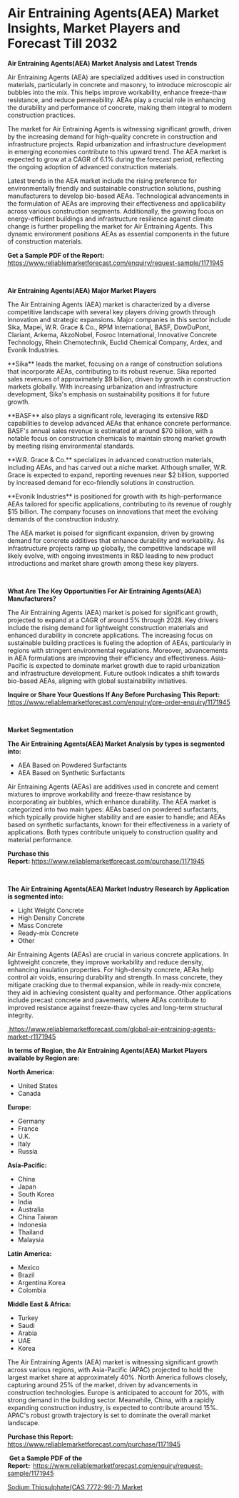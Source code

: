 <p><h1>Air Entraining Agents(AEA) Market Insights, Market Players and Forecast Till 2032</h1></p><p><strong>Air Entraining Agents(AEA) Market Analysis and Latest Trends</strong></p>
<p><p>Air Entraining Agents (AEA) are specialized additives used in construction materials, particularly in concrete and masonry, to introduce microscopic air bubbles into the mix. This helps improve workability, enhance freeze-thaw resistance, and reduce permeability. AEAs play a crucial role in enhancing the durability and performance of concrete, making them integral to modern construction practices.</p><p>The market for Air Entraining Agents is witnessing significant growth, driven by the increasing demand for high-quality concrete in construction and infrastructure projects. Rapid urbanization and infrastructure development in emerging economies contribute to this upward trend. The AEA market is expected to grow at a CAGR of 6.1% during the forecast period, reflecting the ongoing adoption of advanced construction materials.</p><p>Latest trends in the AEA market include the rising preference for environmentally friendly and sustainable construction solutions, pushing manufacturers to develop bio-based AEAs. Technological advancements in the formulation of AEAs are improving their effectiveness and applicability across various construction segments. Additionally, the growing focus on energy-efficient buildings and infrastructure resilience against climate change is further propelling the market for Air Entraining Agents. This dynamic environment positions AEAs as essential components in the future of construction materials.</p></p>
<p><strong>Get a Sample PDF of the Report:&nbsp;</strong> <a href="https://www.reliablemarketforecast.com/enquiry/request-sample/1171945?utm_campaign=2993&utm_medium=2&utm_source=Github&utm_content=ia&utm_term=03042025&utm_id=air-entraining-agentsaea">https://www.reliablemarketforecast.com/enquiry/request-sample/1171945</a></p>
<p>&nbsp;</p>
<p><strong>Air Entraining Agents(AEA) Major Market Players</strong></p>
<p><p>The Air Entraining Agents (AEA) market is characterized by a diverse competitive landscape with several key players driving growth through innovation and strategic expansions. Major companies in this sector include Sika, Mapei, W.R. Grace & Co., RPM International, BASF, DowDuPont, Clariant, Arkema, AkzoNobel, Fosroc International, Innovative Concrete Technology, Rhein Chemotechnik, Euclid Chemical Company, Ardex, and Evonik Industries.</p><p>**Sika** leads the market, focusing on a range of construction solutions that incorporate AEAs, contributing to its robust revenue. Sika reported sales revenues of approximately $9 billion, driven by growth in construction markets globally. With increasing urbanization and infrastructure development, Sika's emphasis on sustainability positions it for future growth.</p><p>**BASF** also plays a significant role, leveraging its extensive R&D capabilities to develop advanced AEAs that enhance concrete performance. BASF's annual sales revenue is estimated at around $70 billion, with a notable focus on construction chemicals to maintain strong market growth by meeting rising environmental standards.</p><p>**W.R. Grace & Co.** specializes in advanced construction materials, including AEAs, and has carved out a niche market. Although smaller, W.R. Grace is expected to expand, reporting revenues near $2 billion, supported by increased demand for eco-friendly solutions in construction.</p><p>**Evonik Industries** is positioned for growth with its high-performance AEAs tailored for specific applications, contributing to its revenue of roughly $15 billion. The company focuses on innovations that meet the evolving demands of the construction industry.</p><p>The AEA market is poised for significant expansion, driven by growing demand for concrete additives that enhance durability and workability. As infrastructure projects ramp up globally, the competitive landscape will likely evolve, with ongoing investments in R&D leading to new product introductions and market share growth among these key players.</p></p>
<p>&nbsp;</p>
<p><strong>What Are The Key Opportunities For Air Entraining Agents(AEA) Manufacturers?</strong></p>
<p><p>The Air Entraining Agents (AEA) market is poised for significant growth, projected to expand at a CAGR of around 5% through 2028. Key drivers include the rising demand for lightweight construction materials and enhanced durability in concrete applications. The increasing focus on sustainable building practices is fueling the adoption of AEAs, particularly in regions with stringent environmental regulations. Moreover, advancements in AEA formulations are improving their efficiency and effectiveness. Asia-Pacific is expected to dominate market growth due to rapid urbanization and infrastructure development. Future outlook indicates a shift towards bio-based AEAs, aligning with global sustainability initiatives.</p></p>
<p><strong>Inquire or Share Your Questions If Any Before Purchasing This Report:</strong> <a href="https://www.reliablemarketforecast.com/enquiry/pre-order-enquiry/1171945?utm_campaign=2993&utm_medium=2&utm_source=Github&utm_content=ia&utm_term=03042025&utm_id=air-entraining-agentsaea">https://www.reliablemarketforecast.com/enquiry/pre-order-enquiry/1171945</a></p>
<p>&nbsp;</p>
<p><strong>Market Segmentation</strong></p>
<p><strong>The Air Entraining Agents(AEA) Market Analysis by types is segmented into:</strong></p>
<p><ul><li>AEA Based on Powdered Surfactants</li><li>AEA Based on Synthetic Surfactants</li></ul></p>
<p><p>Air Entraining Agents (AEAs) are additives used in concrete and cement mixtures to improve workability and freeze-thaw resistance by incorporating air bubbles, which enhance durability. The AEA market is categorized into two main types: AEAs based on powdered surfactants, which typically provide higher stability and are easier to handle; and AEAs based on synthetic surfactants, known for their effectiveness in a variety of applications. Both types contribute uniquely to construction quality and material performance.</p></p>
<p><strong>Purchase this Report:&nbsp;</strong><a href="https://www.reliablemarketforecast.com/purchase/1171945?utm_campaign=2993&utm_medium=2&utm_source=Github&utm_content=ia&utm_term=03042025&utm_id=air-entraining-agentsaea">https://www.reliablemarketforecast.com/purchase/1171945</a></p>
<p>&nbsp;</p>
<p><strong>The Air Entraining Agents(AEA) Market Industry Research by Application is segmented into:</strong></p>
<p><ul><li>Light Weight Concrete</li><li>High Density Concrete</li><li>Mass Concrete</li><li>Ready-mix Concrete</li><li>Other</li></ul></p>
<p><p>Air Entraining Agents (AEAs) are crucial in various concrete applications. In lightweight concrete, they improve workability and reduce density, enhancing insulation properties. For high-density concrete, AEAs help control air voids, ensuring durability and strength. In mass concrete, they mitigate cracking due to thermal expansion, while in ready-mix concrete, they aid in achieving consistent quality and performance. Other applications include precast concrete and pavements, where AEAs contribute to improved resistance against freeze-thaw cycles and long-term structural integrity.</p></p>
<p><a href="https://www.reliablemarketforecast.com/global-air-entraining-agents-market-r1171945?utm_campaign=2993&utm_medium=2&utm_source=Github&utm_content=ia&utm_term=03042025&utm_id=air-entraining-agentsaea">&nbsp;https://www.reliablemarketforecast.com/global-air-entraining-agents-market-r1171945</a></p>
<p><strong>In terms of Region, the Air Entraining Agents(AEA) Market Players available by Region are:</strong></p>
<p>
    <p> <strong> North America: </strong>
        <ul>
            <li>United States</li>
            <li>Canada</li>
        </ul>
        </p> 
    <p> <strong> Europe: </strong>
        <ul>
            <li>Germany</li>
            <li>France</li>
            <li>U.K.</li>
            <li>Italy</li>
            <li>Russia</li>
        </ul>
        </p> 
    <p> <strong> Asia-Pacific: </strong>
        <ul>
            <li>China</li>
            <li>Japan</li>
            <li>South Korea</li>
            <li>India</li>
            <li>Australia</li>
            <li>China Taiwan</li>
            <li>Indonesia</li>
            <li>Thailand</li>
            <li>Malaysia</li>
        </ul>
        </p> 
    <p> <strong> Latin America: </strong>
        <ul>
            <li>Mexico</li>
            <li>Brazil</li>
            <li>Argentina Korea</li>
            <li>Colombia</li>
        </ul>
        </p> 
    <p> <strong> Middle East & Africa: </strong>
        <ul>
            <li>Turkey</li>
            <li>Saudi</li>
            <li>Arabia</li>
            <li>UAE</li>
            <li>Korea</li>
        </ul>
    </p>
    </p>
<p><p>The Air Entraining Agents (AEA) market is witnessing significant growth across various regions, with Asia-Pacific (APAC) projected to hold the largest market share at approximately 40%. North America follows closely, capturing around 25% of the market, driven by advancements in construction technologies. Europe is anticipated to account for 20%, with strong demand in the building sector. Meanwhile, China, with a rapidly expanding construction industry, is expected to contribute around 15%. APAC's robust growth trajectory is set to dominate the overall market landscape.</p></p>
<p><strong>Purchase this Report: </strong><a href="https://www.reliablemarketforecast.com/purchase/1171945?utm_campaign=2993&utm_medium=2&utm_source=Github&utm_content=ia&utm_term=03042025&utm_id=air-entraining-agentsaea">https://www.reliablemarketforecast.com/purchase/1171945</a></p>
<p>&nbsp;<strong>Get a Sample PDF of the Report:&nbsp;&nbsp;</strong><a href="https://www.reliablemarketforecast.com/enquiry/request-sample/1171945?utm_campaign=2993&utm_medium=2&utm_source=Github&utm_content=ia&utm_term=03042025&utm_id=air-entraining-agentsaea">https://www.reliablemarketforecast.com/enquiry/request-sample/1171945</a></p>
<p><strong></strong></p>
<p><p><a href="https://github.com/xtysizov/Market-Research-Report-List-1/blob/main/sodium-thiosulphatecas-7772-98-7-market.md?utm_campaign=2993&utm_medium=2&utm_source=Github&utm_content=ia&utm_term=03042025&utm_id=air-entraining-agentsaea">Sodium Thiosulphate(CAS 7772-98-7) Market</a></p></p>